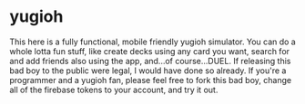 # yugioh


This here is a fully functional, mobile friendly yugioh simulator. You can do a whole lotta fun stuff, like create decks using any card you want, search for and add friends also using the app, and...of course...DUEL. If releasing this bad boy to the public were legal, I would have done so already. If you're a programmer and a yugioh fan, please feel free to fork this bad boy, change all of the firebase tokens to your account, and try it out. 
